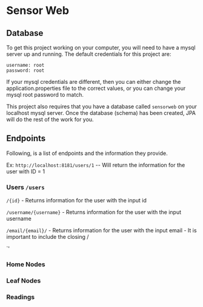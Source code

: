 # Sensor Web

## Database
To get this project working on your computer, you will need to have a mysql server up and running.
The default credentials for this project are:
```
username: root
password: root
```

If your mysql credentials are different, then you can either change the application.properties file to the correct
values, or you can change your mysql root password to match. 

This project also requires that you have a database called `sensorweb` on your localhost mysql server.
Once the database (schema) has been created, JPA will do the rest of the work for you.

## Endpoints
Following, is a list of endpoints and the information they provide. 

Ex: `http://localhost:8181/users/1` -- Will return the information for the user with ID = 1


### Users `/users`


`/{id}` - Returns information for the user with the input id

`/username/{username}` - Returns information for the user with the input username

`/email/{email}/` - Returns information for the user with the input email - It is important to include the closing /

`'
### Home Nodes

### Leaf Nodes

### Readings